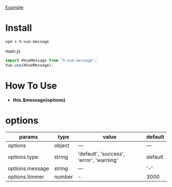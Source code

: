 [Example](https://zhu8191553.github.io/h-vue-message/example/)
# Install

`npm i h-vue-message`

main.js
```js
import HVueMessage from 'h-vue-message';
Vue.use(HVueMessage);
```

# How To Use
+ **this.$message(options)** 

# options

| params    | type      | value       | default   |
|---------- |-------- |---------- |-------------  |
| options   | object | —  |    —   |
| options.type  | string | 'default', 'success', 'error', 'warning'  |   default   |
| options.message  | string | —  |    '-'   |
| options.timmer   |  number | -  |   3000   |

